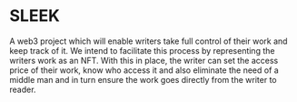 # SLEEK

A web3 project which will enable writers take full control of their work and keep track of it. 
We intend to facilitate this process by representing the writers work as an NFT. With this in place, the writer can set the access price of their work, know who access it and also eliminate the need of a middle man and in turn ensure the work goes directly from the writer to reader.
